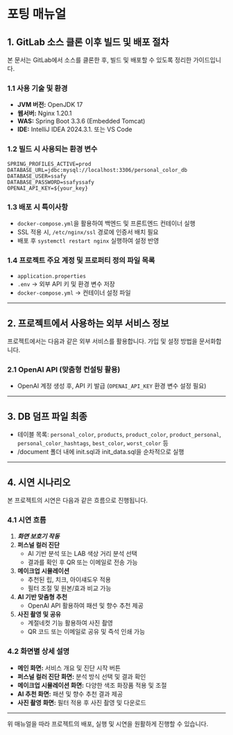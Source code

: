 # 포팅 매뉴얼

## 1. GitLab 소스 클론 이후 빌드 및 배포 절차

본 문서는 GitLab에서 소스를 클론한 후, 빌드 및 배포할 수 있도록 정리한 가이드입니다.

### 1.1 사용 기술 및 환경

- **JVM 버전:** OpenJDK 17
- **웹서버:** Nginx 1.20.1
- **WAS:** Spring Boot 3.3.6 (Embedded Tomcat)
- **IDE:** IntelliJ IDEA 2024.3.1. 또는 VS Code

### 1.2 빌드 시 사용되는 환경 변수

```
SPRING_PROFILES_ACTIVE=prod
DATABASE_URL=jdbc:mysql://localhost:3306/personal_color_db
DATABASE_USER=ssafy
DATABASE_PASSWORD=ssafyssafy
OPENAI_API_KEY=${your_key}

```

### 1.3 배포 시 특이사항

- `docker-compose.yml`을 활용하여 백엔드 및 프론트엔드 컨테이너 실행
- SSL 적용 시, `/etc/nginx/ssl` 경로에 인증서 배치 필요
- 배포 후 `systemctl restart nginx` 실행하여 설정 반영

### 1.4 프로젝트 주요 계정 및 프로퍼티 정의 파일 목록

- `application.properties`
- `.env` → 외부 API 키 및 환경 변수 저장
- `docker-compose.yml` → 컨테이너 설정 파일

---

## 2. 프로젝트에서 사용하는 외부 서비스 정보

프로젝트에서는 다음과 같은 외부 서비스를 활용합니다. 가입 및 설정 방법을 문서화합니다.

### 2.1 OpenAI API (맞춤형 컨설팅 활용)

- OpenAI 계정 생성 후, API 키 발급 (`OPENAI_API_KEY` 환경 변수 설정 필요)

---

## 3. DB 덤프 파일 최종

- 테이블 목록: `personal_color`, `products`, `product_color`, `product_personal`, `personal_color_hashtags`, `best_color`, `worst_color` 등
- /document 폴더 내에 init.sql과 init_data.sql을 순차적으로 실행

---

## 4. 시연 시나리오

본 프로젝트의 시연은 다음과 같은 흐름으로 진행됩니다.

### 4.1 시연 흐름

1. ***화면 보호기 작동***
2. **퍼스널 컬러 진단**
    - AI 기반 분석 또는 LAB 색상 거리 분석 선택
    - 결과를 확인 후 QR 또는 이메일로 전송 가능
3. **메이크업 시뮬레이션**
    - 추천된 립, 치크, 아이섀도우 적용
    - 필터 조절 및 원본/효과 비교 가능
4. **AI 기반 맞춤형 추천**
    - OpenAI API 활용하여 패션 및 향수 추천 제공
5. **사진 촬영 및 공유**
    - 계절네컷 기능 활용하여 사진 촬영
    - QR 코드 또는 이메일로 공유 및 즉석 인쇄 가능

### 4.2 화면별 상세 설명

- **메인 화면:** 서비스 개요 및 진단 시작 버튼
- **퍼스널 컬러 진단 화면:** 분석 방식 선택 및 결과 확인
- **메이크업 시뮬레이션 화면:** 다양한 색조 화장품 적용 및 조절
- **AI 추천 화면:** 패션 및 향수 추천 결과 제공
- **사진 촬영 화면:** 필터 적용 후 사진 촬영 및 다운로드

---

위 매뉴얼을 따라 프로젝트의 배포, 실행 및 시연을 원활하게 진행할 수 있습니다.